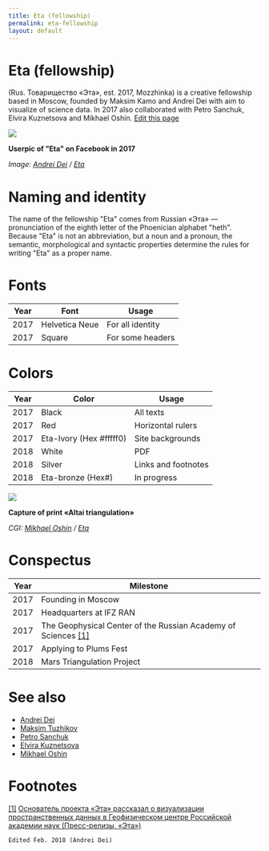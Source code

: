 ```yaml
---
title: Eta (fellowship)
permalink: eta-fellowship
layout: default
---
```

# Eta (fellowship)

(Rus. Товарищество «Эта», est. 2017, Mozzhinka) is a creative fellowship based in Moscow, founded by Maksim Kamo and Andrei Dei with aim to visualize of science data. In 2017 also collaborated with Petro Sanchuk, Elvira Kuznetsova and Mikhael Oshin. [Edit this page](http://prose.io/#indexmod/encyclopedia/edit/master/eta-fellowship.md)

![](https://scontent-arn2-1.xx.fbcdn.net/v/t1.0-9/26991644_4257661890923504_4625503268031431664_n.png?oh=d85ae9b52dd05d92021feef7b34ad085&oe=5ADD8946)

**Userpic of "Eta" on Facebook in 2017**

*Image: [Andrei Dei](dei-andrei) / [Eta](https://www.facebook.com/eta.space/photos/a.2877881888901518.1073741825.2877881798901527/4257661890923504/?type=1&theater)*

# Naming and identity

The name of the fellowship "Eta" comes from Russian «Эта» — pronunciation of the eighth letter of the Phoenician alphabet "heth". Because "Eta" is not an abbreviation, but a noun and a pronoun, the semantic, morphological and syntactic properties determine the rules for writing "Eta" as a proper name.

# Fonts

|Year|Font|Usage|
|----|-----|---|
|2017|Helvetica Neue|For all identity|
|2017|Square|For some headers|

# Colors

|Year|Color|Usage|
|----|-----|---|
|2017|Black|All texts|
|2017|Red|Horizontal rulers|
|2017|Eta-Ivory (Hex #fffff0)|Site backgrounds|
|2018|White|PDF|
|2018|Silver|Links and footnotes|
|2018|Eta-bronze (Hex#)|In progress|

![](http://e-t-a.space/images/altai-triangulation.jpg)

**Capture of print «Altai triangulation»**

*CGI: [Mikhael Oshin](oshin-mikhael) / [Eta](http://e-t-a.space/Altai-triangulation)*

# Conspectus

|Year|Milestone|
|----|-----|
|2017|Founding in Moscow|
|2017|Headquarters at IFZ RAN|
|2017|The Geophysical Center of the Russian Academy of Sciences <span id="a1">[\[1\]](#f1)</span>|
|2017|Applying to Plums Fest|
|2018|Mars Triangulation Project|


# See also

+ [Andrei Dei](dei-andrei)
+ [Maksim Tuzhikov](tuzhikov-maksim)
+ [Petro Sanchuk](sanchuk-petro)
+ [Elvira Kuznetsova](kuznetsova-elvira)
+ [Mikhael Oshin](oshin-mikhael)


# Footnotes

[[1]](#a1) <span id="f1"></span> [Основатель проекта «Эта» рассказал о визуализации пространственных данных в Геофизическом центре Российской академии наук
 (Пресс-релизы, «Эта»)](http://e-t-a.space/7-%D0%BD%D0%BE%D1%8F%D0%B1%D1%80%D1%8F-2017)


`Edited Feb. 2018 (Andrei Dei)`
